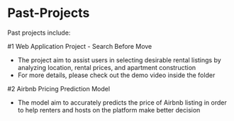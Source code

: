 # Past-Projects
Past projects include:

#1 Web Application Project - Search Before Move
- The project aim to assist users in selecting desirable rental listings by analyzing location, rental prices, and apartment construction
- For more details, please check out the demo video inside the folder

#2 Airbnb Pricing Prediction Model
- The model aim to accurately predicts the price of Airbnb listing in order to help renters and hosts on the platform make better decision

